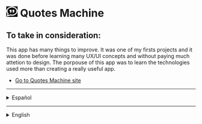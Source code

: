 
# [<img src="./assets/quotes512.png" alt="Quotes logo" width="30"/>](#) Quotes Machine

## To take in consideration:

This app has many things to improve. It was one of my firsts projects and it was done before learning many UX/UI concepts and without paying much attetion to design. The porpouse of this app was to learn the technologies used more than creating a really useful app.

* [Go to Quotes Machine site](https://quotes-machine-production.up.railway.app/)

***

<details>

  <summary>Español</summary>

  Una aplicación para obtener aleatoriamente citas inspiradoras o para reflexionar. Puedes hacerlo manualmente o recibir una automáticamente cada 5/10/15 segundos. Las ultimas 5 frases visualizadas serán guardadas en una galería para poder verlas nuevamente. También puedes buscar una cita (por contenido y/o por autor) en nuestra base de datos. Si quieres puedes compartir las frases en Facebook, Twitter, Tumblr o copiarla en el portapapeles para enviarla por el medio que desees. Puedes hacerlo en formato de texto o de imagen, con la opción de editar previamente en el segundo caso.
  
  Un usuario registrado también puede usar la opción de compartir por correo electrónico, además de poder guardar las citas que quiera para luego verlas en su muro. También tiene la posibilidad de crear sus propias frases para compartirlas y guardarlas. Por último, para todo usuario es posible configurar la opciones de cambio de color al recibir una nueva frase, de mantener la edición luego de compartir una imagen o de cambiar permamente el formato de texto y colores de las citas, pudiendo aquellos registrados guardar sus preferencias.

  ## Motivación para el proyecto

  La princpial motivación para este proyecto fue el deseo de ser capaz de desarrollar utilizando el "stack" MERN. Comenzó como un desafío para [FreeCodeCamp](https://www.freecodecamp.org/andressiri), un [proyecto simple](https://www.freecodecamp.org/learn/front-end-development-libraries/front-end-development-libraries-projects/build-a-random-quote-machine) para el [curso de librerias de desarollo frontend](https://www.freecodecamp.org/learn/front-end-development-libraries) que consiste en una sencilla ["máquina de citas"](https://codepen.io/freeCodeCamp/full/qRZeGZ). En principio este curso y el ejercicio sirven para estudiar y ejercitar las bases de teconologías como `Bootstrap`, `SASS`, `React`, `Redux`, and `jQuery`. Yo elegí enfocarme principalmente en aprender `React` al comienzo, más allá de los requerimientos para cumplir con las exigencias de FreeCodeCamp, utilizando hooks y React Context. Finalmente a medida que fui desarrollando la aplicación surgieron ideas de funcionalidades que ya no tenían nada que ver con el curso, pero que me servía implementarlas para capacitarme en las demás tecnologías que deseaba tener conocimiento: `MongoDB` (y `Mongoose`), `Express` y `Node`. 

  ## Estado actual de la aplicación

  El proyecto se encuentra funcionando a pesar de tener varias cosas para mejorar. La interfaz de usuario claramente podría mejorarse, pero nunca fue donde estuvo el foco durante el desarrollo. Se podrían elegir mejores colores y perfeccionar el tamaño de algunos elementos, siendo que, por ejemplo, algunas citas tienen una gran extensión, y si el usuario decide configurar su aplicación para verlas en mayúsculas y agranda la letra a veces pueden quedar por fuera de su espacio determinado. De todas formas, se considera que lo principal a mejorar de la experiencia de usuario es la interacción con el teclado de android.
  En cuanto al código, éste funciona correctamente pero es perfeccionable en varios aspectos. Para empezar, en el cliente el estado del contexto está en un solo proveedor en su totalidad, se realizó de esta manera porque resultaba ágil y práctico al momento de necesitar una nueva variable, ganando deuda, pero es posible y resultaría preferible para el código el crear otros porveedores para funcionalidades más específicas que no se requieren en toda la aplicación. En el servidor, el código de los controladores de los endpoints podría organizarse y escribirse con más claridad, incluso con otro orden de los directorios. A simple vista resulta necesaria una limpieza de console.log y evitar el anidamiento de condicionales. Sin embargo también sería enriquecedor usar `express-async-handler` y un middleware para manejar los errores. La mayoría de las cosas para arreglar en el código, en general, resultan en parte de que es una aplicación que fue creada a medida que nuevos conocimientos eran adquiridos, sin ser planeada ampliamente en un principio sino que fue creciendo con el pasar del tiempo. Para ver un código más organizado y con una estructura considerada desde el comienzo dirigirse a [este repositorio](https://github.com/andressiri/alkemy-full-stack). Finalmente, en lo que respecta a las funcionalidades sólo haría falta configurar el copiado de una imagen al portapapeles en android.

  ## Instalación

  Para instalar esta aplicación y probarla en desarrollo necesitas tener instaladas en tu computadora versiones actualizadas de `Node.js`, `NPM` y `Git` para poder:
  
  1. Crear e ir a un nuevo directorio.
  2. Inicializar un nuevo repositorio con el comando `git init`.
  3. Obtener este repositorio con el comando `git pull https://github.com/andressiri/quotes-machine`.
  4. Ir al directorio `/client` e instalar las dependencias con el comando `npm install`.
  5. Ir al directorio `/server` e instalar las dependencias con el comando `npm install` nuevamente.
  6. Crear la base de datos con [Mongo DB Atlas](https://www.mongodb.com/es/atlas/database)

      <details>

        <summary>Instrucciones</summary>
        
        1. Crear una cuenta en [Mongo DB Atlas](https://www.mongodb.com/es/atlas/database) e ingresar.
        2. Crear un proyecto o ir a un proyecto existente.
        
        ![ir a un proyecto](/assets/0%20Go%20to%20your%20project.png)
        
        3. Ir a construir una base de datos ("Build a Database").
        
        ![ir a build database](/assets/1%20Go%20to%20create%20database.png)
        
        4. Elegir la opción gratis.
        
        ![elige la opción gratis 1](/assets/2%20Choose%20free%20option%201.png)
        
        ![elige la opción gratis 2](/assets/3%20Choose%20free%20option%202.png)
        
        5. Definir el nombre del cluster (o apuntar que es Cluster0 por defecto) y crear la base de datos.
        
        ![nombre del cluster y creación](/assets/4%20Cluster%20name.png)
        
        6. Crear un usuario para autenticar la conexión.
        
        ![autenticar conexion](/assets/5%20Authenticate%20connection.png)
        
        7. Habilitar el acceso para ciertas redes o para todas con el IP 0.0.0.0/0.
        
        ![habilitar acceso de redes](/assets/6%20Enable%20access%20for%20networks.png)
        
        8. Conectar con la base de datos. Notar que la conexión es a partir de una cadena de caracteres (de configuración) que debe ser guardada como variable de entorno MONGO_URI en un archivo `.env`.
        
        ![conectar con base de datos](7%20Connect%20to%20database.png)
        
        ![opciones de conexión](8%20Connection%20options.png)
        
        ![cadena para conectar base de datos](9%20Connect%20to%20DB%20string.png)

      </details>

  7. Crear un archivo .env en el directorio raíz con las siguientes variables:
      <pre>  
        NODE_ENV = development
        MONGO_URI = mongodb+srv://<em><strong>< tu usuario creado ></strong></em>:<em><strong>< la contraseña del usuario ></strong></em>@<em><strong>< el nombre del cluster - default es cluster0 ></strong></em>.e2vjgvo.mongodb.net/?retryWrites=true&w=majority
        MAILER_MAIL = < tu dirección de email de <em><strong>gmail</strong></em> >
        MAIL_PASSWORD" = < tu "contraseña de aplicación" generada desde google > (no es la constraseña de tu email)  
      </pre>
      
      <details>

      <summary>Cómo generar una contraseña de aplicación en Google</summary>

      Para generar una nueva contraseña de aplicación seguir los siguientes pasos:

      1. En una nueva pestaña de Chrome ir a "Gestionar tu cuenta de Google".

          ![gestionar tu cuenta de google](/assets/gmail%20application%20password/1.%20Gestionar%20tu%20cuenta%20de%20Google.png)

      2. Ir a "Iniciar sesión en Google" en la sección de "Seguridad" y clickear en "Contraseñas de aplicaciones". Notar que es necesario tener la verificación en dos pasos activada para poder hacer esto.

          ![ir a contraseñas de aplicaciones](/assets/gmail%20application%20password/2.%20Ir%20a%20contrase%C3%B1as%20de%20aplicaciones.png)

      3. Crear una nueva constraseña de aplicación, el nombre es indistinto.

          ![crear una nueva constraseña de aplicación](/assets/gmail%20application%20password/3.%20Crear%20una%20nueva%20contrase%C3%B1a%20de%20aplicaci%C3%B3n.png)

      4. Obtener la nueva contraseña de aplicación creada.

          ![obtener la nueva contraseña de aplicación](/assets/gmail%20application%20password/4.%20Obtener%20la%20constrase%C3%B1a%20de%20aplicaci%C3%B3n.png)

      </details>
      
  8. Crear los datos para utilizar la aplicación con el archivo `createFakeDBData.js`
      <details>

        <summary>Instrucciones</summary>

        1. En el directorio `/server` correr el comando `node createFakeDBData.js`.
        
        ![ejecutar archivo createFakeDBData.js](/assets/0%20Excecute%20createFakeDBData.js.png)
        
        2. Para ver los datos creados y manipularlos ir a la colección creada.
        
        ![ir al cluster](/assets/1%20Go%20to%20your%20cluster.png)
        
        ![ir a colecciones](/assets/2%20Go%20to%20collections.png)

      </details>

  9. Finalmente, para correr el cliente en el puerto 3000 usar el comando `npm start` en el directorio `/client`, y para correr el servidor en el puerto 8080 usar el comando `npm run dev` en el directorio `server`.

  ## Organización del código
  
  El código está organizado en archivos y directorios modularizando y reutilizando el código lo más posible, intentando seguir el principio DRY. Aunque aún quede mucho por corregir se intentó que los archivos y las funciones se ocupen de la menor cantidad de cosas posibles, siendo una sola cosa en concreto el ideal. A su vez se agruparon los archivos en diferentes directorios según su funcionalidad o la funcionalidad a la que pertenecen. Hay bastantes cosas a mejorar al respecto, pero debe tenerse en cuenta que este fue uno de mis primeros proyectos, para una mejor organización referirse a proyectos más recientes.

  ## Tecnologías utilizadas

  Esta sección lista las tecnologías o frameworks que fueron utilizados para hacer le proyecto, con una breve descripción y la razón o intención de utlizarlas.

  <details>

  <summary>Node JS</summary>

  [Node.js](https://nodejs.org/es) es un entorno de ejecución orientado a eventos asíncronos para JavaScript construido con [V8, motor de JavaScript de Chrome](https://v8.dev/), y diseñado para crear aplicaciones network escalables. Por supuesto Node.js tiene varios pros y contras comparado con otros lenguajes y frameworks con los que compite, pero las principales razones que explican por qué lo elegí para este pequeño proyecto son, primero, por la ventaja de poder utilizar "Javascript en todos lados", siendo que Node.js soporta Javascript tanto en el lado del cliente como en el lado del servidor, y segundo, el vasto repositorio de librerías al que se tiene acceso con Node Package Manager.

  </details>

  <details>

  <summary>Express</summary>

  [Express](https://expressjs.com/es) es una infraestructura web rápida, minimalista y flexible para Node.js que proporciona un conjunto sólido de prestaciones. La principal razón por la cual la elegí es que, sin agregar muchas restricciones, hace mucho más claro y fácil el control de las peticiones y las respuestas y el diseño de rutas con, como dice en su sitio oficial, "con miles de métodos de programa de utilidad HTTP y middleware a su disposición".

  </details>
  
  <details>

  <summary>MongoDB y Mongoose</summary>

  [MongoDB](https://www.mongodb.com/es) es una base de datos no relacional ("noSQL") que almacena documentos JSON (o registros) que puedes usar en tu aplicación. [Mongoose](https://mongoosejs.com/) es un paquete de NPM que suele instalarse junto a MongoDB, con el que, entre otras cosas, puedes utilizar objetos de Javascript en lugar de JSON para trabajar con la base de datos, facilitando ampliamente la tarea. Siendo parte del stack MERN y considerando las ventajas que ofrece para iniciar un proyecto con rapidez y sin dificultad, MongoDB sin duda era la elección correcta y Mongoose también por extensión.

  </details>

  <details>

  <summary>React JS</summary>

  [React](https://es.reactjs.org/) es una librería de Javascript de código abierto eficiente, declarativa, y flexible para construir interfaces de usuario simples, rápidas, y escalables para el frontend de aplicaciones web. Utiliza JSX que es una extensión de sintaxis de JavaScript que permite mezclar HTML, lo que facilita el desarrollo de componentes. He elegido aprender React como primer marco de trabajo (aunque sea una librería) de frontend en mi proceso de aprendizaje. Decidí hacerlo en su momento por recomendaciones, siendo que estoy de acuerdo con las razones que me dieron: que es más fácil de aprender y usar en un principio y que tiene un enorme potencial cuando se lo aprende en profundidad, que tiene un gran apoyo de la comunidad y que es empleado ampliamente en el mercado laboral IT; junto con otras ventajas tecnológicas como un renderizado rápido.

  </details>  
  
  <details>

  <summary>Passport</summary>

  [Passport](https://www.passportjs.org/) es un middleware de autenticación para Node.js, que puede ser utilizado sin problemas en cualquier aplicación hecha con Express. Con sus módulos facilita ampliamente el proceso de autenticación y autorización del usuario, simplificando también su manejo en el frontend. 

  </details>

  <details>

  <summary>Sass</summary>

  [Sass, or "Syntactically Awesome StyleSheets"](https://sass-lang.com/) es un lenguaje extensivo de CSS. Agrega funcionalidades que no están disponibles en el CSS básico que hacen más fácil el simplificar y mantener las hojas de estilo de los proyectos.

  </details>

  <details>

  <summary>Librerías extra</summary>

  - [bcryptjs](https://www.npmjs.com/package/bcryptjs): es una librería que ayuda a encriptar las constraseñas, para una mejor seguridad.
  - [express-session](https://www.npmjs.com/package/express-session): ayuda a crear un middleware de sesión, que necesitaba para poder almacenar el código y la dirección de correo electrónico para el proceso de verificación de identidad del usuario.
  - [connect-flash](https://www.npmjs.com/package/connect-flash): es una librería que utiliza el área "flash" de la sesión para almacenar mensajes, que serán eliminados luego de haberlos entregado al usuario.
  - [express-brute](https://www.npmjs.com/package/express-brute): es un middleware para protección de las rutas ante un ataque de "fuerza bruta" que limita las peticiones que recibe.
  - [nodemailer](https://nodemailer.com/about/): es un módulo para aplicaciones de Node.js que permite enviar correos elctrónicos de manera muy fácil.
  - [react-router-dom](https://v5.reactrouter.com/): es la librería de mapeo de rutas de React estándar, mantiene la Interfaz de Usuario en sintonía con la URL y tiene una colección de componentes de navegación.
  - [express-brute-mongoose](https://www.npmjs.com/package/express-brute-mongoose): es una adaptador de la tienda de Mongoose para ser utilizada por express-brute.
  - [moment](https://www.npmjs.com/package/moment): una librería de Javascript para analizar y convertir, validar, manipular y dar formato a fechas. 
  - [react-beforeunload](https://www.npmjs.com/package/react-beforeunload): Un componente y hook de React que escucha el evento beforeunload de la ventana.
  - [fontawesome](https://fontawesome.com/): es una librería de para manejar los íconos de la aplicación con facilidad.
  - [dom-to-image](https://www.npmjs.com/package/dom-to-image): es una librería que puede transformar una parte del DOM en un SVG, PNG o JPEG.

  </details>

***

</details>

***

<details>

  <summary>English</summary>

  An app to get random inspirational or reflexive quotes. You can request it manually or you can receive one automatically every 5/10/15 seconds. The last five quotes view will be stored in a gallery to see them again if pleased. You can also search for a quote (by content and/or author) in our database. If you want, you can share the phrase you like at Facebook, Twitter, Tumblr or copy it at clipboard to send it where you wish. You can do it in text or image formats, being able to previously edit in the second case.
  
  A registered user can use the option to share via email, in addition to being able to save the quotes it chooses to see later at it's wall. It also has the possibility to create it's phrases to share and save. At last, every user can configure the options of color changing after receiving a new quote, of mainting edition after sharing an image or changing permamently the text format and quotes colors, being those registered capable of saving their preferences.


  ## Motivation for the project  
  
  The main motivation for this project was the desire of being capable to develop using the MERN stack. It started as a challenge for [FreeCodeCamp](https://www.freecodecamp.org/andresiri), a [simple project](https://www.freecodecamp.org/learn/front-end-development-libraries/front-end-development-libraries-projects/build-a-random-quote-machine) for the [frontend development libraries course](https://www.freecodecamp.org/learn/front-end-development-libraries), which consists of a ["quotes machine"](https://codepen.io/freeCodeCamp/full/qRZeGZ). At the beginning, this course and the exercise were useful to study and practice the basics of technologies such as `Bootstrap`, `SASS`, `React`, `Redux`, and `jQuery`. I chose to focus primarily on learning `React` first, beyond looking that FreeCodeCamp's requirements were fulfilled, using hooks and React Context. Finally, as I continued developing the application, ideas arose for functionalities that no longer had anything to do with the course, but it was beneficial for me to implement them to train myself in other technologies that I wanted to know about: `MongoDB` (and `Mongoose`), ` Express` and `Node`.

  ## Build status
  
  The project is working despite having several things to improve. The UI can clearly be enhaced, but the focus never was there during development. Better colors must be chosen and the size of some elements could be perfected, since, for example, some quotes have a large extension, and if the user decides to configure the application to see them in capital letters and enlarges the font, sometimes the text can excel the area it has determined. In any case, it is considered that the main thing that needs improvement in the user experience is the interaction with the android keyboard.  
  As for the code, it can be better in several aspects. To begin with, at the client, the state of the context is in a single provider in it's entirety, it was done this way because it was agile and practical when a new variable was needed, gaining debt, but it is possible and it would be desirable for the code to create other providers for more specific functionality that is not required throughout the whole application. At the server, the code and the organization for the endpoint drivers should be vastly refined in, including better directory layout. At first glance, it is necessary to clean the console.log(s) and avoid the conditionals nesting. However, they can also be improved by using `express-async-handler` and middleware to handle errors. Most of the things to upgrade in the code, in general, result in part from it being an application that was created at the time new knowledge was acquired, not being extensively planned at first but growing over time. To see a more organized code and with a structure considered from the beginning, go to [this repository](https://github.com/andresiri/alkemy-full-stack). Finally, regarding the functionalities, it would only be necessary to configure the copying of an image to the clipboard in android.

  ## Installation

  To install this application and test it in development you need to have updated versions of `Node.js`, `NPM` and `Git` installed on your computer in order to be able to:

  1. Create and go to a new directory.
  2. Initialize a new repository with `git init` command.
  3. Obtain this repository with the command `git pull https://github.com/andressiri/quotes-machine`.
  4. Move to `/client` directory and install the dependencies with the command `npm install`.
  5. Move to `/server` directory and install the dependencies with the command `npm install` again.
  6. Create the database with [Mongo DB Atlas](https://www.mongodb.com/atlas/database)

      <details>

        <summary>Instructions</summary>
        
        1. Create an account at [Mongo DB Atlas](https://www.mongodb.com/atlas/database) and log in.
        2. Create a project or go to an existant project.
        
        ![go to your project](/assets/0%20Go%20to%20your%20project.png)
        
        3. Go to "Build a Database".
        
        ![go to create database](/assets/1%20Go%20to%20create%20database.png)
        
        4. Choose free option.
        
        ![choose free option 1](/assets/2%20Choose%20free%20option%201.png)
        
        ![choose free option 2](/assets/3%20Choose%20free%20option%202.png)
        
        5. Define cluster name (or write down that is Cluster0 by default) and create database.
        
        ![cluster name and creation](/assets/4%20Cluster%20name.png)
        
        6. Create and user for conection authentication.
        
        ![authenticate conection](/assets/5%20Authenticate%20connection.png)
        
        7. Enable access for certain networks or for everyone with IP 0.0.0.0/0.
        
        ![enable networks access](/assets/6%20Enable%20access%20for%20networks.png)
        
        8. Conect with database. Notice that conection is done with a `config string` that must be saved as an environment variable named MONGO_URI at a `.env` file.
        
        ![conect with database](7%20Connect%20to%20database.png)
        
        ![conection options](8%20Connection%20options.png)
        
        ![string for database conection](9%20Connect%20to%20DB%20string.png)

      </details>

  7. Create `.env` file at root directory with the following variables:
      <pre>  
        NODE_ENV = development
        MONGO_URI = mongodb+srv://<em><strong>< your user ></strong></em>:<em><strong>< your user password ></strong></em>@<em><strong>< your cluster name - default is cluster0 ></strong></em>.e2vjgvo.mongodb.net/?retryWrites=true&w=majority
        MAILER_MAIL = < your email address from <em><strong>gmail</strong></em> >
        MAIL_PASSWORD" = < your "application password" generated with google > (not your email password)  
      </pre>
      
      <details>

      <summary>How to generate application password</summary>

      To generate a new application password follow the next steps:
      
      1. In a new Chrome tab go to "Manage your Google Account".

          ![go to Manage your Google Account](/assets/gmail%20application%20password/1.%20Manage%20your%20google%20account.png)

      2. Go to "Signing in to Google" in the "Security" section and click into "App passwords". Notice you must have your 2-Step Verification activated in order to do this.

          ![go to app passwords](/assets/gmail%20application%20password/2.%20Go%20to%20app%20passwords.png)

      3. Create a new application password, you can name it as you want.

          ![create a new application password](/assets/gmail%20application%20password/3.%20Create%20a%20new%20application%20password.png)

      4. Get the new password created.

          ![get the new password](/assets/gmail%20application%20password/4.%20Get%20the%20new%20password.png)

      </details>
      
  8. Create data to use the app with the `createFakeDBData.js` file.
      <details>

        <summary>Instructions</summary>

        1. At the `/server` directory run the command `node createFakeDBData.js`.
        
        ![excecute createFakeDBData.js](/assets/0%20Excecute%20createFakeDBData.js.png)
        
        2. To see created data and manipulate it go to the created collection.
        
        ![go to your cluster](/assets/1%20Go%20to%20your%20cluster.png)
        
        ![go to collections](/assets/2%20Go%20to%20collections.png)

      </details>

  9. Finally, to run client at port 3000 use the command `npm start` at `/client` directory, and for running the server at port 8080 run the `npm run dev` command at `server` directory.

  ## Code arrangement
  
  The code is organized in files and directories modularizing and reusing it as much as possible, trying to follow the DRY principle. Although there is still a lot to be corrected, I tried to make the files and functions deal with as few things as possible, being only one thing in particular the ideal. At the same time the files were grouped in different directories according to their functionality or the functionality to which they belong. There are quite a few things to improve in this regard, but it should be noted that this was one of my first projects, for better organization refer to more recent projects.

  ## Technologies used

  This section lists technologies or frameworks that have been used to do the project, with a brief description and the reason or intention of using them.

  <details>

  <summary>Node JS</summary>

  [Node.js](https://nodejs.org/) is an asynchronous event-driven JavaScript runtime built on [Chrome's V8 JavaScript engine](https://v8.dev/) designed to build scalable network applications. Of course Node.js has many pros and cons compared with other copeting languages and frameworks, but the main reasons that explain why I chose it for this small project are, first, because of the "Javascript everywhere" advantage, as Node.js supports JavaScript both client-side and server-side, and second, the vast libraries repository you can access with the Node Package Manager.

  </details>

  <details>

  <summary>Express</summary>

  [Express](https://expressjs.com/) is a fast, unopinionated and minimalist web framework for Node.js that provides a robust set of features. The main reason I chose it is because, without adding many restrictions, it makes much more clear and easier to control requests and responses and to design routes with, as it says in it's official site, "a myriad of HTTP utility methods and middleware at your disposal".

  </details>
  
  <details>

  <summary>MongoDB & Mongoose</summary>

  [MongoDB](https://www.mongodb.com/) is a non-relational database ("noSQL") that stores JSON documents (or records) that you can use in your application. [Mongoose](https://mongoosejs.com/) is an NPM package that is usually installed together with MongoDB, with which, among other things, you can use Javascript objects instead of JSON to work with the database, making the task much easier. Being part of the MERN stack and considering the advantages it offers to start a project quickly and without difficulty, MongoDB was undoubtedly the right choice and Mongoose also by extension.

  </details>

  <details>

  <summary>React JS</summary>

  [React](https://reactjs.org/) is an efficient, declarative, and flexible open source JavaScript library for building simple, fast, and scalable user interfaces for frontend web applications. It uses JSX which is a JavaScript syntax extension that allows mixing HTML, which facilitates component development. I chose to learn React as my first frontend framework (even though it is a library) in my learning process. I decided to do it at the time because of recommendations, being that I agree with the reasons I was given: that it is easier to learn and use in the beginning and that it has a huge potential when learned in depth, that it has great community support and that it is widely employed in the IT job market; along with other technological advantages such as fast rendering.

  </details>  
  
  <details>

  <summary>Passport</summary>

  [Passport](https://www.passportjs.org/) is an authentication middleware for Node.js, which can be used seamlessly in any application made with Express. With its modules it greatly facilitates the user authentication and authorization process, simplifying also its handling in the frontend.

  </details>

  <details>

  <summary>Sass</summary>

  [Sass, or "Syntactically Awesome StyleSheets"](https://sass-lang.com/) is an extensive CSS language. It adds functionality not available in basic CSS that makes it easier to simplify and maintain project stylesheets.

  </details>

  <details>

  <summary>Extra libraries</summary>

  - [bcryptjs](https://www.npmjs.com/package/bcryptjs): it is a library that helps hash passwords, for a better security.
  - [express-session](https://www.npmjs.com/package/express-session): helps create a session middleware, that I needed to store the code and the email address for user identity verification process.
  - [connect-flash](https://www.npmjs.com/package/connect-flash): is a library that uses the "flash" area of the session to store messages, which will be deleted after they have been delivered to the user.
  - [express-brute](https://www.npmjs.com/package/express-brute): is a middleware for route protection against a "brute force" attack that limits the requests it receives.
  - [nodemailer](https://nodemailer.com/about/): is a module for Node.js applications to allow easy as cake email sending.
  - [react-router-dom](https://v5.reactrouter.com/): is the standard routing library for React, it keeps your UI in sync with the URL and has a collection of navigational components.
  - [express-brute-mongoose](https://www.npmjs.com/package/express-brute-mongoose): is a Mongoose store adapter to be used by express-brute.
  - [moment](https://www.npmjs.com/package/moment): a Javascript library for parsing and converting, validating, manipulating and formatting dates.
  - [react-beforeunload](https://www.npmjs.com/package/react-beforeunload): React component and hook which listens to the beforeunload window event.
  - [fontawesome](https://fontawesome.com/): is a library to manage application icons with ease.
  - [dom-to-image](https://www.npmjs.com/package/dom-to-image): is a library that can transform a part of the DOM into an SVG, PNG or JPEG.

  </details>

</details>
